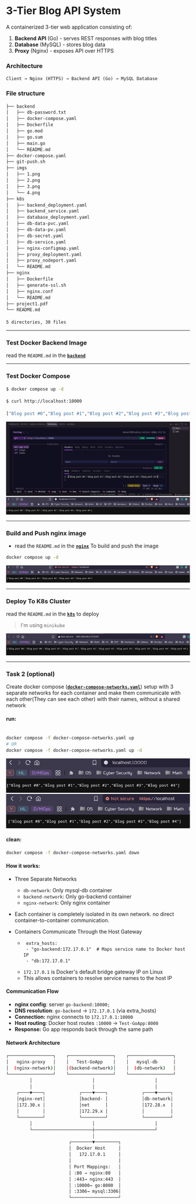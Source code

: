 # 3-Tier Blog API System

A containerized 3-tier web application consisting of:
1. **Backend API** (Go) - serves REST responses with blog titles
2. **Database** (MySQL) - stores blog data  
3. **Proxy** (Nginx) - exposes API over HTTPS

### Architecture

```
Client → Nginx (HTTPS) → Backend API (Go) → MySQL Database
```

### File structure

```bash
├── backend
│   ├── db-password.txt
│   ├── docker-compose.yaml
│   ├── Dockerfile
│   ├── go.mod
│   ├── go.sum
│   ├── main.go
│   └── README.md
├── docker-compose.yaml
├── git-push.sh
├── imgs
│   ├── 1.png
│   ├── 2.png
│   ├── 3.png
│   └── 4.png
├── k8s
│   ├── backend_deployment.yaml
│   ├── backend_service.yaml
│   ├── database_deployment.yaml
│   ├── db-data-pvc.yaml
│   ├── db-data-pv.yaml
│   ├── db-secret.yaml
│   ├── db-service.yaml
│   ├── nginx-configmap.yaml
│   ├── proxy_deployment.yaml
│   ├── proxy_nodeport.yaml
│   └── README.md
├── nginx
│   ├── Dockerfile
│   ├── generate-ssl.sh
│   ├── nginx.conf
│   └── README.md
├── project1.pdf
└── README.md

5 directories, 30 files
```

---

### Test Docker Backend Image

read the `README.md` in the [**`backend`**](./backend/)

---

### Test Docker Compose

```bash
$ docker compose up -d

$ curl http://localhost:10000

["Blog post #0","Blog post #1","Blog post #2","Blog post #3","Blog post #4"]
```
![](./imgs/1.png)
![](./imgs/2.png)

---

### Build and Push nginx image

- read the `README.md` in the [**`nginx`**](./nginx/) To build and push the image

```bash
docker compose up -d
```
![](./imgs/3.png)

---

### Deploy To K8s Cluster

read the `README.md` in the [**`k8s`**](./k8s/) to deploy
> I'm using `minikube`

![](./imgs/4.png)


---

### Task 2 (optional)

Create docker compose ([**`docker-compose-networks.yaml`**](./docker-compose-networks.yaml)) setup with 3 separate networks for each container and make them communicate with each other(They can see each other) with their names, without a shared network

#### run:

```bash

docker compose -f docker-compose-networks.yaml up
# OR
docker compose -f docker-compose-networks.yaml up -d 
```
![](./imgs/5.png)
![](./imgs/6.png)

#### clean:

```bash
docker compose -f docker-compose-networks.yaml down
```

#### How it works:

- Three Separate Networks
  - `db-network`: Only mysql-db container
  - `backend-network`: Only go-backend container  
  - `nginx-network`: Only nginx container

- Each container is completely isolated in its own network. no direct container-to-container communication.

- Containers Communicate Through the Host Gateway
  - ```
     extra_hosts:
     - "go-backend:172.17.0.1"  # Maps service name to Docker host IP
     - "db:172.17.0.1"
    ```
  - `172.17.0.1` is Docker's default bridge gateway IP on Linux
  - This allows containers to resolve service names to the host IP

#### Communication Flow

- **nginx config**: server `go-backend:10000;`
- **DNS resolution**: `go-backend` → `172.17.0.1` (via extra_hosts)
- **Connection:** nginx connects to `172.17.0.1:10000`
- **Host routing**: Docker host routes `:10000` → `Test-GoApp:8000`
- **Response:** Go app responds back through the same path

#### Network Architecture

```bash
┌─────────────────┐    ┌─────────────────┐    ┌─────────────────┐
│   nginx-proxy   │    │   Test-GoApp    │    │   mysql-db      │
│  (nginx-network)│    │(backend-network)│    │  (db-network)   │
└─────────────────┘    └─────────────────┘    └─────────────────┘
         │                       │                       │
         │                       │                       │
    ┌────▼────┐             ┌────▼────┐             ┌────▼─────┐
    │nginx-net│             │backend- │             │db-network│
    │172.30.x │             │net      │             │172.28.x  │
    │         │             │172.29.x │             │          │
    └─────────┘             └─────────┘             └──────────┘
         │                       │                       │
         └───────────────────────┼───────────────────────┘
                                 │
                        ┌────────▼─────────┐
                        │  Docker Host     │
                        │   172.17.0.1     │
                        │                  │
                        │ Port Mappings:   │
                        │ :80 → nginx:80   │
                        │ :443→ nginx:443  │
                        │ :10000→ go:8000  │
                        │ :3306→ mysql:3306│
                        └──────────────────┘
```